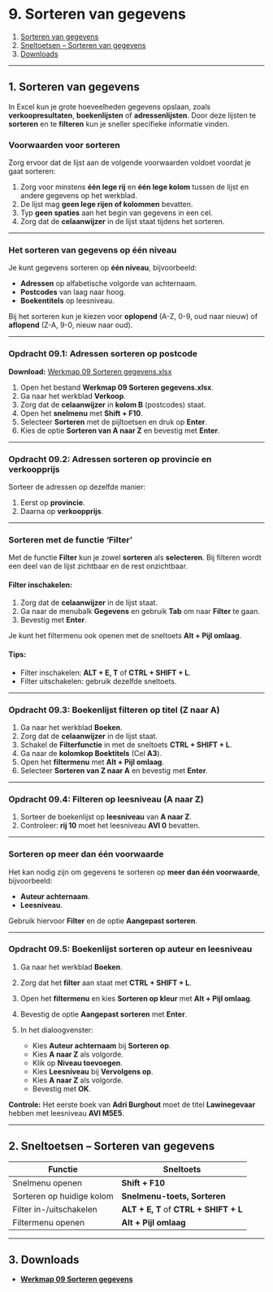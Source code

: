 # 9. Sorteren van gegevens

1. [Sorteren van gegevens](#1-sorteren-van-gegevens)  
2. [Sneltoetsen – Sorteren van gegevens](#2-sneltoetsen--sorteren-van-gegevens)  
3. [Downloads](#3-downloads)  

---

## 1. Sorteren van gegevens

In Excel kun je grote hoeveelheden gegevens opslaan, zoals **verkoopresultaten**, **boekenlijsten** of **adressenlijsten**. Door deze lijsten te **sorteren** en te **filteren** kun je sneller specifieke informatie vinden.

### Voorwaarden voor sorteren

Zorg ervoor dat de lijst aan de volgende voorwaarden voldoet voordat je gaat sorteren:

1. Zorg voor minstens **één lege rij** en **één lege kolom** tussen de lijst en andere gegevens op het werkblad.  
2. De lijst mag **geen lege rijen of kolommen** bevatten.  
3. Typ **geen spaties** aan het begin van gegevens in een cel.  
4. Zorg dat de **celaanwijzer** in de lijst staat tijdens het sorteren.

---

### Het sorteren van gegevens op één niveau

Je kunt gegevens sorteren op **één niveau**, bijvoorbeeld:

- **Adressen** op alfabetische volgorde van achternaam.  
- **Postcodes** van laag naar hoog.  
- **Boekentitels** op leesniveau.

Bij het sorteren kun je kiezen voor **oplopend** (A-Z, 0-9, oud naar nieuw) of **aflopend** (Z-A, 9-0, nieuw naar oud).

---

### Opdracht 09.1: Adressen sorteren op postcode

**Download:** [Werkmap 09 Sorteren gegevens.xlsx](https://www.eduvip.nl/cms/files/Werkmap-09-sorteren-gegevens.xlsx)

1. Open het bestand **Werkmap 09 Sorteren gegevens.xlsx**.  
2. Ga naar het werkblad **Verkoop**.  
3. Zorg dat de **celaanwijzer** in **kolom B** (postcodes) staat.  
4. Open het **snelmenu** met **Shift + F10**.  
5. Selecteer **Sorteren** met de pijltoetsen en druk op **Enter**.  
6. Kies de optie **Sorteren van A naar Z** en bevestig met **Enter**.

---

### Opdracht 09.2: Adressen sorteren op provincie en verkoopprijs

Sorteer de adressen op dezelfde manier:

1. Eerst op **provincie**.  
2. Daarna op **verkoopprijs**.

---

### Sorteren met de functie ‘Filter’

Met de functie **Filter** kun je zowel **sorteren** als **selecteren**. Bij filteren wordt een deel van de lijst zichtbaar en de rest onzichtbaar.

#### Filter inschakelen:

1. Zorg dat de **celaanwijzer** in de lijst staat.  
2. Ga naar de menubalk **Gegevens** en gebruik **Tab** om naar **Filter** te gaan.  
3. Bevestig met **Enter**.

Je kunt het filtermenu ook openen met de sneltoets **Alt + Pijl omlaag**.

#### Tips:

- Filter inschakelen: **ALT + E, T** of **CTRL + SHIFT + L**.  
- Filter uitschakelen: gebruik dezelfde sneltoets.

---

### Opdracht 09.3: Boekenlijst filteren op titel (Z naar A)

1. Ga naar het werkblad **Boeken**.  
2. Zorg dat de **celaanwijzer** in de lijst staat.  
3. Schakel de **Filterfunctie** in met de sneltoets **CTRL + SHIFT + L**.  
4. Ga naar de **kolomkop Boektitels** (Cel **A3**).  
5. Open het **filtermenu** met **Alt + Pijl omlaag**.  
6. Selecteer **Sorteren van Z naar A** en bevestig met **Enter**.

---

### Opdracht 09.4: Filteren op leesniveau (A naar Z)

1. Sorteer de boekenlijst op **leesniveau** van **A naar Z**.  
2. Controleer: **rij 10** moet het leesniveau **AVI 0** bevatten.

---

### Sorteren op meer dan één voorwaarde

Het kan nodig zijn om gegevens te sorteren op **meer dan één voorwaarde**, bijvoorbeeld:

- **Auteur achternaam**.  
- **Leesniveau**.

Gebruik hiervoor **Filter** en de optie **Aangepast sorteren**.

---

### Opdracht 09.5: Boekenlijst sorteren op auteur en leesniveau

1. Ga naar het werkblad **Boeken**.  
2. Zorg dat het **filter** aan staat met **CTRL + SHIFT + L**.  
3. Open het **filtermenu** en kies **Sorteren op kleur** met **Alt + Pijl omlaag**.  
4. Bevestig de optie **Aangepast sorteren** met **Enter**.  
5. In het dialoogvenster:

   - Kies **Auteur achternaam** bij **Sorteren op**.  
   - Kies **A naar Z** als volgorde.  
   - Klik op **Niveau toevoegen**.  
   - Kies **Leesniveau** bij **Vervolgens op**.  
   - Kies **A naar Z** als volgorde.  
   - Bevestig met **OK**.

**Controle:** Het eerste boek van **Adri Burghout** moet de titel **Lawinegevaar** hebben met leesniveau **AVI M5E5**.

---

## 2. Sneltoetsen – Sorteren van gegevens

| Functie                              | Sneltoets            |
|--------------------------------------|----------------------|
| Snelmenu openen                      | **Shift + F10**      |
| Sorteren op huidige kolom            | **Snelmenu-toets, Sorteren** |
| Filter in-/uitschakelen              | **ALT + E, T** of **CTRL + SHIFT + L** |
| Filtermenu openen                    | **Alt + Pijl omlaag** |

---

## 3. Downloads

- **[Werkmap 09 Sorteren gegevens](https://www.eduvip.nl/cms/files/Werkmap-09-sorteren-gegevens.xlsx)**